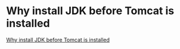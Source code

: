# Why install JDK before Tomcat is installed
[Why install JDK before Tomcat is installed](https://aiwithcloud.com/2022/09/16/why_install_jdk_before_tomcat_is_installed/)